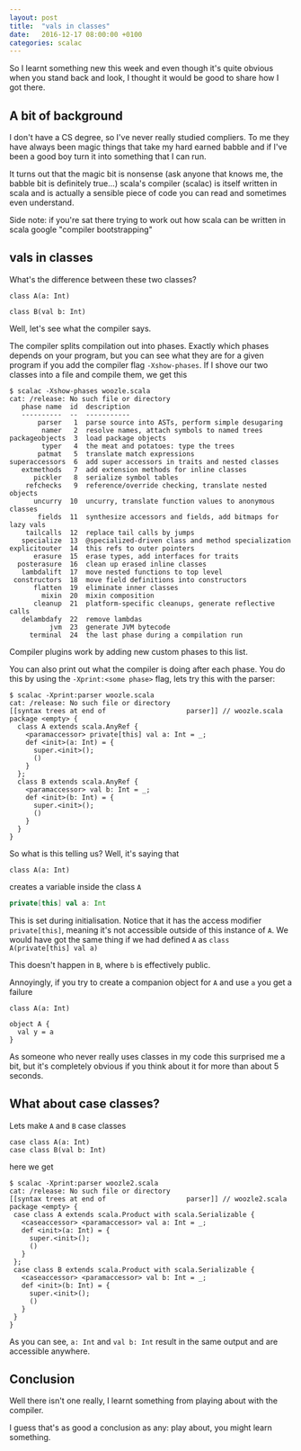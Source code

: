 ```yaml
---
layout: post
title:  "vals in classes"
date:   2016-12-17 08:00:00 +0100
categories: scalac
---
```



So I learnt something new this week and even though it's quite obvious when you stand back and look, I thought it would be good to share how I got there.

## A bit of background

I don't have a CS degree, so I've never really studied compliers. To me they have always been magic things that take my hard earned babble and if I've been a good boy turn it into something that I can run.

It turns out that the magic bit is nonsense (ask anyone that knows me, the babble bit is definitely true...) scala's compiler (scalac) is itself written in scala and is actually a sensible piece of code you can read and sometimes even understand.

Side note: if you're sat there trying to work out how scala can be written in scala google "compiler bootstrapping"

## vals in classes

What's the difference between these two classes?

```tut
class A(a: Int)

class B(val b: Int)
```

Well, let's see what the compiler says.

The compiler splits compilation out into phases. Exactly which phases depends on your program, but you can see what they are for a given program if you add the compiler flag `-Xshow-phases`. If I shove our two classes into a file and compile them, we get this

```
$ scalac -Xshow-phases woozle.scala
cat: /release: No such file or directory
   phase name  id  description
   ----------  --  -----------
       parser   1  parse source into ASTs, perform simple desugaring
        namer   2  resolve names, attach symbols to named trees
packageobjects  3  load package objects
        typer   4  the meat and potatoes: type the trees
       patmat   5  translate match expressions
superaccessors  6  add super accessors in traits and nested classes
   extmethods   7  add extension methods for inline classes
      pickler   8  serialize symbol tables
    refchecks   9  reference/override checking, translate nested objects
      uncurry  10  uncurry, translate function values to anonymous classes
       fields  11  synthesize accessors and fields, add bitmaps for lazy vals
    tailcalls  12  replace tail calls by jumps
   specialize  13  @specialized-driven class and method specialization
explicitouter  14  this refs to outer pointers
      erasure  15  erase types, add interfaces for traits
  posterasure  16  clean up erased inline classes
   lambdalift  17  move nested functions to top level
 constructors  18  move field definitions into constructors
      flatten  19  eliminate inner classes
        mixin  20  mixin composition
      cleanup  21  platform-specific cleanups, generate reflective calls
   delambdafy  22  remove lambdas
          jvm  23  generate JVM bytecode
     terminal  24  the last phase during a compilation run
```

Compiler plugins work by adding new custom phases to this list.

You can also print out what the compiler is doing after each phase. You do this by using the `-Xprint:<some phase>` flag, lets try this with the parser:

```
$ scalac -Xprint:parser woozle.scala
cat: /release: No such file or directory
[[syntax trees at end of                    parser]] // woozle.scala
package <empty> {
  class A extends scala.AnyRef {
    <paramaccessor> private[this] val a: Int = _;
    def <init>(a: Int) = {
      super.<init>();
      ()
    }
  };
  class B extends scala.AnyRef {
    <paramaccessor> val b: Int = _;
    def <init>(b: Int) = {
      super.<init>();
      ()
    }
  }
}
```

So what is this telling us? Well, it's saying that

```tut
class A(a: Int)
```

creates a variable inside the class `A`

```scala
private[this] val a: Int
```

This is set during initialisation. Notice that it has the access modifier `private[this]`, meaning it's not accessible outside of this instance of `A`. We would have got the same thing if we had defined `A` as `class A(private[this] val a)`

This doesn't happen in `B`, where `b` is effectively public.

Annoyingly, if you try to create a companion object for `A` and use `a` you get a failure

```tut
class A(a: Int)
```

```tut:fail
object A {
  val y = a
}
```

As someone who never really uses classes in my code this surprised me a bit, but it's completely obvious if you think about it for more than about 5 seconds.

## What about case classes?

Lets make `A` and `B` case classes

```tut
case class A(a: Int)
case class B(val b: Int)
```

here we get

```
$ scalac -Xprint:parser woozle2.scala
cat: /release: No such file or directory
[[syntax trees at end of                    parser]] // woozle2.scala
package <empty> {
 case class A extends scala.Product with scala.Serializable {
   <caseaccessor> <paramaccessor> val a: Int = _;
   def <init>(a: Int) = {
     super.<init>();
     ()
   }
 };
 case class B extends scala.Product with scala.Serializable {
   <caseaccessor> <paramaccessor> val b: Int = _;
   def <init>(b: Int) = {
     super.<init>();
     ()
   }
 }
}
```

As you can see, `a: Int` and `val b: Int` result in the same output and are accessible anywhere.

## Conclusion

Well there isn't one really, I learnt something from playing about with the compiler.

I guess that's as good a conclusion as any: play about, you might learn something.

